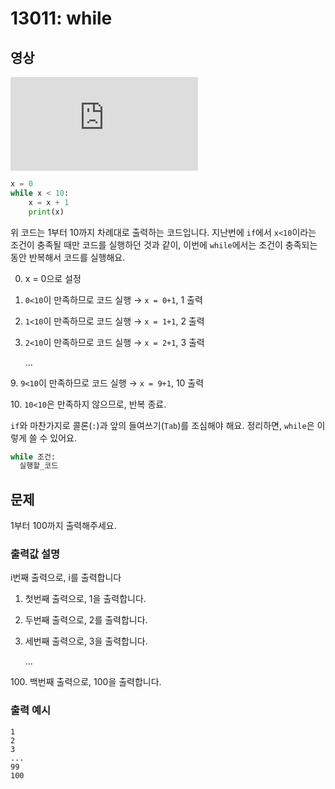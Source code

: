 # 13011: while

## 영상
<div class="video-wrapper">
    <iframe src="https://www.youtube.com/embed/GUn-WDNYzXs/?hl=ko&cc_lang_pref=ko&cc_load_policy=1" frameborder="0" allow="accelerometer; autoplay; clipboard-write; encrypted-media; gyroscope; picture-in-picture; web-share" allowfullscreen></iframe>
</div>

```python
x = 0
while x < 10:
    x = x + 1
    print(x)
```
위 코드는 1부터 10까지 차례대로 출력하는 코드입니다. 지난번에 `if`에서 `x<10`이라는 조건이 충족될 때만 코드를 실행하던 것과 같이, 이번에 `while`에서는 조건이 충족되는 동안 반복해서 코드를 실행해요.

0. x = 0으로 설정
1. `0<10`이 만족하므로 코드 실행 → `x = 0+1`, 1 출력
2. `1<10`이 만족하므로 코드 실행 → `x = 1+1`, 2 출력
3. `2<10`이 만족하므로 코드 실행 → `x = 2+1`, 3 출력

   ...

­9. `9<10`이 만족하므로 코드 실행 → `x = 9+1`, 10 출력

­10. `10<10`은 만족하지 않으므로, 반복 종료.

`if`와 마찬가지로 콜론(`:`)과 앞의 들여쓰기(`Tab`)를 조심해야 해요. 정리하면, `while`은 이렇게 쓸 수 있어요.
```python
while 조건:
  실행할_코드
```

## 문제
1부터 100까지 출력해주세요.

### 출력값 설명
i번째 출력으로, i를 출력합니다

1. 첫번째 출력으로, 1을 출력합니다.
2. 두번째 출력으로, 2를 출력합니다.
3. 세번째 출력으로, 3을 출력합니다.

   ...

­100. 백번째 출력으로, 100을 출력합니다.

### 출력 예시
```
1
2
3
...
99
100
```
